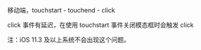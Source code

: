 移动端，touchstart - touchend - click 

click 事件有延迟，在使用 touchstart 事件关闭模态框时会触发 click

注：iOS 11.3 及以上系统不会出现这个问题。